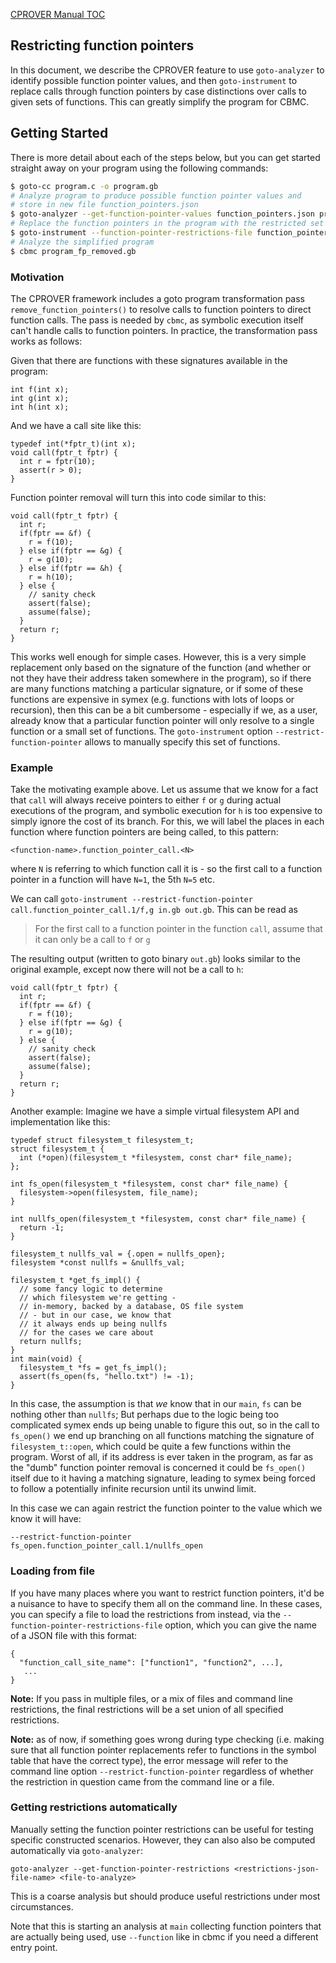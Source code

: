 [CPROVER Manual TOC](../../)

## Restricting function pointers

In this document, we describe the CPROVER feature to use `goto-analyzer`
to identify possible function pointer values, and then `goto-instrument`
to replace calls through function pointers by case distinctions over calls
to given sets of functions. This can greatly simplify the program for
CBMC.

## Getting Started

There is more detail about each of the steps below, but you can get started straight away on your program using the following commands:

```bash
$ goto-cc program.c -o program.gb
# Analyze program to produce possible function pointer values and
# store in new file function_pointers.json
$ goto-analyzer --get-function-pointer-values function_pointers.json program.gb
# Replace the function pointers in the program with the restricted set
$ goto-instrument --function-pointer-restrictions-file function_pointers.json program.gb program_fp_removed.gb
# Analyze the simplified program
$ cbmc program_fp_removed.gb
```

### Motivation

The CPROVER framework includes a goto program transformation pass
`remove_function_pointers()` to resolve calls to function pointers to direct
function calls. The pass is needed by `cbmc`, as symbolic execution itself can't
handle calls to function pointers. In practice, the transformation pass works as
follows:

Given that there are functions with these signatures available in the program:

```
int f(int x);
int g(int x);
int h(int x);
```

And we have a call site like this:

```
typedef int(*fptr_t)(int x);
void call(fptr_t fptr) {
  int r = fptr(10);
  assert(r > 0);
}
```

Function pointer removal will turn this into code similar to this:

```
void call(fptr_t fptr) {
  int r;
  if(fptr == &f) {
    r = f(10);
  } else if(fptr == &g) {
    r = g(10);
  } else if(fptr == &h) {
    r = h(10);
  } else {
    // sanity check
    assert(false);
    assume(false);
  }
  return r;
}
```

This works well enough for simple cases. However, this is a very simple
replacement only based on the signature of the function (and whether or not they
have their address taken somewhere in the program), so if there are many
functions matching a particular signature, or if some of these functions are
expensive in symex (e.g. functions with lots of loops or recursion), then this
can be a bit cumbersome - especially if we, as a user, already know that a
particular function pointer will only resolve to a single function or a small
set of functions. The `goto-instrument` option `--restrict-function-pointer`
allows to manually specify this set of functions.

### Example

Take the motivating example above. Let us assume that we know for a fact that
`call` will always receive pointers to either `f` or `g` during actual
executions of the program, and symbolic execution for `h` is too expensive to
simply ignore the cost of its branch. For this, we will label the places in each
function where function pointers are being called, to this pattern:

```
<function-name>.function_pointer_call.<N>
```

where `N` is referring to which function call it is - so the first call to a
function pointer in a function will have `N=1`, the 5th `N=5` etc.

We can call `goto-instrument --restrict-function-pointer
call.function_pointer_call.1/f,g in.gb out.gb`. This can be read as

> For the first call to a function pointer in the function `call`, assume that
> it can only be a call to `f` or `g`

The resulting output (written to goto binary `out.gb`) looks similar to the
original example, except now there will not be a call to `h`:

```
void call(fptr_t fptr) {
  int r;
  if(fptr == &f) {
    r = f(10);
  } else if(fptr == &g) {
    r = g(10);
  } else {
    // sanity check
    assert(false);
    assume(false);
  }
  return r;
}
```

Another example: Imagine we have a simple virtual filesystem API and implementation
like this:

```
typedef struct filesystem_t filesystem_t;
struct filesystem_t {
  int (*open)(filesystem_t *filesystem, const char* file_name);
};

int fs_open(filesystem_t *filesystem, const char* file_name) {
  filesystem->open(filesystem, file_name);
}

int nullfs_open(filesystem_t *filesystem, const char* file_name) {
  return -1;
}

filesystem_t nullfs_val = {.open = nullfs_open};
filesystem *const nullfs = &nullfs_val;

filesystem_t *get_fs_impl() {
  // some fancy logic to determine
  // which filesystem we're getting -
  // in-memory, backed by a database, OS file system
  // - but in our case, we know that
  // it always ends up being nullfs
  // for the cases we care about
  return nullfs;
}
int main(void) {
  filesystem_t *fs = get_fs_impl();
  assert(fs_open(fs, "hello.txt") != -1);
}
```

In this case, the assumption is that *we* know that in our `main`, `fs` can be
nothing other than `nullfs`; But perhaps due to the logic being too complicated
symex ends up being unable to figure this out, so in the call to `fs_open()` we
end up branching on all functions matching the signature of
`filesystem_t::open`, which could be quite a few functions within the program.
Worst of all, if its address is ever taken in the program, as far as the "dumb"
function pointer removal is concerned it could be `fs_open()` itself due to it
having a matching signature, leading to symex being forced to follow a
potentially infinite recursion until its unwind limit.

In this case we can again restrict the function pointer to the value which we
know it will have:

```
--restrict-function-pointer fs_open.function_pointer_call.1/nullfs_open
```

### Loading from file

If you have many places where you want to restrict function pointers, it'd be a
nuisance to have to specify them all on the command line. In these cases, you
can specify a file to load the restrictions from instead, via the
`--function-pointer-restrictions-file` option, which you can give the name of a
JSON file with this format:

```
{
  "function_call_site_name": ["function1", "function2", ...],
   ...
}
```

**Note:** If you pass in multiple files, or a mix of files and command line
restrictions, the final restrictions will be a set union of all specified
restrictions.

**Note:** as of now, if something goes wrong during type checking (i.e. making
sure that all function pointer replacements refer to functions in the symbol
table that have the correct type), the error message will refer to the command
line option `--restrict-function-pointer` regardless of whether the restriction
in question came from the command line or a file.

### Getting restrictions automatically

Manually setting the function pointer restrictions can be useful for testing
specific constructed scenarios. However, they can also also be computed automatically
via `goto-analyzer`:

```
goto-analyzer --get-function-pointer-restrictions <restrictions-json-file-name> <file-to-analyze>
```

This is a coarse analysis but should produce useful restrictions under most circumstances.

Note that this is starting an analysis at `main` collecting function pointers that are actually being used,
use `--function` like in cbmc if you need a different entry point.
